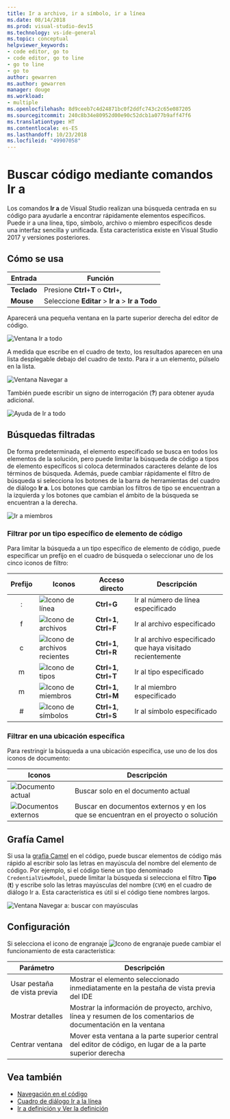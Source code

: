 ```yaml
---
title: Ir a archivo, ir a símbolo, ir a línea
ms.date: 08/14/2018
ms.prod: visual-studio-dev15
ms.technology: vs-ide-general
ms.topic: conceptual
helpviewer_keywords:
- code editor, go to
- code editor, go to line
- go to line
- go to
author: gewarren
ms.author: gewarren
manager: douge
ms.workload:
- multiple
ms.openlocfilehash: 8d9ceeb7c4d24871bc0f2ddfc743c2c65e087205
ms.sourcegitcommit: 240c8b34e80952d00e90c52dcb1a077b9aff47f6
ms.translationtype: HT
ms.contentlocale: es-ES
ms.lasthandoff: 10/23/2018
ms.locfileid: "49907058"
---
```

# <a name="find-code-using-go-to-commands"></a>Buscar código mediante comandos Ir a

Los comandos **Ir a** de Visual Studio realizan una búsqueda centrada en su código para ayudarle a encontrar rápidamente elementos específicos. Puede ir a una línea, tipo, símbolo, archivo o miembro específicos desde una interfaz sencilla y unificada. Esta característica existe en Visual Studio 2017 y versiones posteriores.

## <a name="how-to-use-it"></a>Cómo se usa

Entrada | Función
------------ | ---
**Teclado** | Presione **Ctrl**+**T** o **Ctrl**+**,**
**Mouse** | Seleccione **Editar** > **Ir a** > **Ir a Todo**

Aparecerá una pequeña ventana en la parte superior derecha del editor de código.

![Ventana Ir a todo](media/go-to-all.png)

A medida que escribe en el cuadro de texto, los resultados aparecen en una lista desplegable debajo del cuadro de texto. Para ir a un elemento, púlselo en la lista.

![Ventana Navegar a](../ide/media/vside_navigatetowindow.png)

También puede escribir un signo de interrogación (**?**) para obtener ayuda adicional.

![Ayuda de Ir a todo](media/go-to-all-help.png)

## <a name="filtered-searches"></a>Búsquedas filtradas

De forma predeterminada, el elemento especificado se busca en todos los elementos de la solución, pero puede limitar la búsqueda de código a tipos de elemento específicos si coloca determinados caracteres delante de los términos de búsqueda. Además, puede cambiar rápidamente el filtro de búsqueda si selecciona los botones de la barra de herramientas del cuadro de diálogo **Ir a**. Los botones que cambian los filtros de tipo se encuentran a la izquierda y los botones que cambian el ámbito de la búsqueda se encuentran a la derecha.

![Ir a miembros](../ide/media/vside_navigation_toolbar.png)

### <a name="filter-to-a-specific-type-of-code-element"></a>Filtrar por un tipo específico de elemento de código

Para limitar la búsqueda a un tipo específico de elemento de código, puede especificar un prefijo en el cuadro de búsqueda o seleccionar uno de los cinco iconos de filtro:

Prefijo | Iconos | Acceso directo | Descripción
:-: | - | - | -
:| ![Icono de línea](media/gotoall-line-icon.png) | **Ctrl**+**G** | Ir al número de línea especificado
f| ![Icono de archivos](media/gotoall-files-icon.png) | **Ctrl**+**1**, **Ctrl**+**F** | Ir al archivo especificado
c| ![Icono de archivos recientes](media/gotoall-recent-files-icon.png) | **Ctrl**+**1**, **Ctrl**+**R** | Ir al archivo especificado que haya visitado recientemente
m| ![Icono de tipos](media/gotoall-types-icon.png) | **Ctrl**+**1**, **Ctrl**+**T** | Ir al tipo especificado
m| ![Icono de miembros](media/gotoall-members-icon.png) | **Ctrl**+**1**, **Ctrl**+**M** | Ir al miembro especificado
\#| ![Icono de símbolos](media/gotoall-symbols-icon.png) | **Ctrl**+**1**, **Ctrl**+**S** | Ir al símbolo especificado

### <a name="filter-to-a-specific-location"></a>Filtrar en una ubicación específica

Para restringir la búsqueda a una ubicación específica, use uno de los dos iconos de documento:

Iconos | Descripción
---- | ---
![Documento actual](media/gotoall_currentdocument.png) | Buscar solo en el documento actual
![Documentos externos](media/gotoall_external.png) | Buscar en documentos externos y en los que se encuentran en el proyecto o solución

## <a name="camel-casing"></a>Grafía Camel

Si usa la [grafía Camel](https://en.wikipedia.org/wiki/Camel_case) en el código, puede buscar elementos de código más rápido al escribir solo las letras en mayúscula del nombre del elemento de código. Por ejemplo, si el código tiene un tipo denominado `CredentialViewModel`, puede limitar la búsqueda si selecciona el filtro **Tipo** (**t**) y escribe solo las letras mayúsculas del nombre (`CVM`) en el cuadro de diálogo Ir a. Esta característica es útil si el código tiene nombres largos.

![Ventana Navegar a: buscar con mayúsculas](../ide/media/vside_capitalsearch.png)

## <a name="settings"></a>Configuración

Si selecciona el icono de engranaje ![Icono de engranaje](media/gotoall_gear.png) puede cambiar el funcionamiento de esta característica:

Parámetro | Descripción
------- | ---
Usar pestaña de vista previa | Mostrar el elemento seleccionado inmediatamente en la pestaña de vista previa del IDE
Mostrar detalles | Mostrar la información de proyecto, archivo, línea y resumen de los comentarios de documentación en la ventana
Centrar ventana | Mover esta ventana a la parte superior central del editor de código, en lugar de a la parte superior derecha

## <a name="see-also"></a>Vea también

- [Navegación en el código](../ide/navigating-code.md)
- [Cuadro de diálogo Ir a la línea](../ide/reference/go-to-line.md)
- [Ir a definición y Ver la definición](../ide/go-to-and-peek-definition.md)